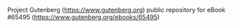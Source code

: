 Project Gutenberg (https://www.gutenberg.org) public repository for
eBook #65495 (https://www.gutenberg.org/ebooks/65495)
